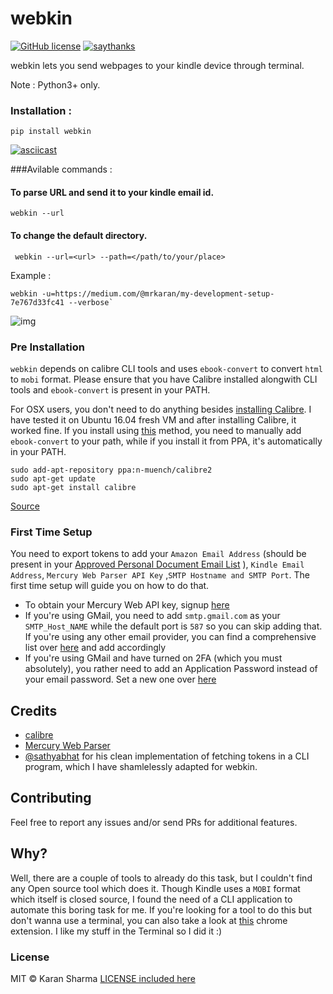 # webkin
[![GitHub license](https://img.shields.io/badge/license-MIT-blue.svg)](https://raw.githubusercontent.com/mr-karan/webkin/master/LICENSE)
[![saythanks](https://img.shields.io/badge/say-thanks-ff69b4.svg)](https://saythanks.io/to/mr-karan)

webkin lets you send webpages to your kindle device through terminal. 

Note : Python3+ only.

### Installation : 

    pip install webkin

[![asciicast](https://asciinema.org/a/101549.png)](https://asciinema.org/a/101549)

###Avilable commands : 

#### To parse URL and send it to your kindle email id.

    webkin --url

#### To change the default directory.

     webkin --url=<url> --path=</path/to/your/place>

  Example : 

    webkin -u=https://medium.com/@mrkaran/my-development-setup-7e767d33fc41 --verbose`

![img](http://i.imgur.com/aeIzhPQ.jpg)

### Pre Installation

`webkin` depends on calibre CLI tools and uses `ebook-convert` to convert `html` to `mobi` format. Please ensure that you have Calibre installed alongwith CLI tools and `ebook-convert` is present in your PATH. 

For OSX users, you don't need to do anything besides [installing Calibre](http://calibre-ebook.com/download_osx).
I have tested it on Ubuntu 16.04 fresh VM and after installing Calibre, it worked fine. If you install using [this](http://calibre-ebook.com/download_linux) method, you need to manually add `ebook-convert` to your path, while if you install it from PPA, it's automatically in your PATH.


    sudo add-apt-repository ppa:n-muench/calibre2
    sudo apt-get update
    sudo apt-get install calibre

[Source](http://askubuntu.com/questions/338172/how-to-install-calibre-on-ubuntu-12-04)

### First Time Setup 
You need to export tokens to add your `Amazon Email Address` (should be present in your [Approved Personal Document Email List](https://www.amazon.com/gp/help/customer/display.html?nodeId=2019742) ), `Kindle Email Address`, `Mercury Web Parser API Key` ,`SMTP Hostname and SMTP Port`. The first time setup will guide you on how to do that.

 - To obtain your Mercury Web API key, signup [here](https://mercury.postlight.com/web-parser/)
 - If you're using GMail, you need to add `smtp.gmail.com` as your `SMTP_Host_NAME` while the default port is `587` so you can skip adding that. If you're using any other email provider, you can find a comprehensive list over [here](https://www.arclab.com/en/kb/email/list-of-smtp-and-pop3-servers-mailserver-list.html) and add accordingly
 - If you're using GMail and have turned on 2FA (which you must absolutely), you rather need to add an Application Password instead of your email password. Set a new one over [here](https://security.google.com/settings/security/apppasswords)

## Credits

- [calibre](http://calibre-ebook.com/)
- [Mercury Web Parser](https://mercury.postlight.com/web-parser/)
- [@sathyabhat](https://github.com/SathyaBhat/spotify-dl/blob/master/spotify_dl/scaffold.py) for his clean implementation of fetching tokens in a CLI program, which I have shamlelessly adapted for webkin.

## Contributing

Feel free to report any issues and/or send PRs for additional features.

## Why? 

Well, there are a couple of tools to already do this task, but I couldn't find any Open source tool which does it. Though Kindle uses a `MOBI` format which itself is closed source, I found the need of a CLI application to automate this boring task for me. If you're looking for a tool to do this but don't wanna use a terminal, you can also take a look at [this](https://chrome.google.com/webstore/detail/send-to-kindle-for-google/cgdjpilhipecahhcilnafpblkieebhea?hl=en) chrome extension. I like my stuff in the Terminal so I did it :)  

### License

MIT © Karan Sharma 
[LICENSE included here](LICENSE)
